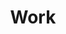 ---
title: Work
main_background: light
page_title: Collected and archived projects
marquee_text: Below is collection of work I have completed over the course of my career. Some are really old. Some are recent. Poke around and see what I'm about.
collection_to_loop: work
---